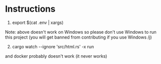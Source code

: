 # Instructions

1. export $(cat .env | xargs)

Note: above doesn't work on Windows so please don't use Windows to run this project (you will get banned from contributing if you use Windows /j)

2. cargo watch --ignore 'src/html.rs' -x run

and docker probably doesn't work (it never works)